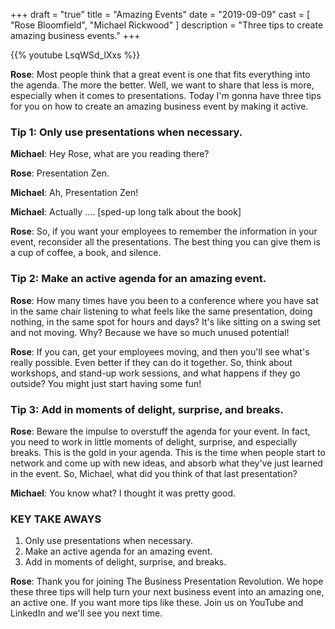 +++
draft 		= "true"
title 		= "Amazing Events"
date		= "2019-09-09"
cast		= [ "Rose Bloomfield", "Michael Rickwood" ]
description = "Three tips to create amazing business events."
+++

{{% youtube LsqWSd_lXxs %}}

**Rose**: Most people think that a great event is one that fits everything into the agenda. The more the better. Well, we want to share that less is more, especially when it comes to presentations. Today I'm gonna have three tips for you on how to create an amazing business event by making it active. 
 
### Tip 1: Only use presentations when necessary.
 
**Michael**: Hey Rose, what are you reading there? 
 
**Rose**: Presentation Zen. 

**Michael**: Ah, Presentation Zen! 
 
**Michael**: Actually .... [sped-up long talk about the book]
 
**Rose**: So, if you want your employees to remember the information in your event, reconsider all the presentations. The best thing you can give them is a cup of coffee, a book, and silence. 
 
### Tip 2: Make an active agenda for an amazing event.

**Rose**: How many times have you been to a conference where you have sat in the same chair listening to what feels like the same presentation, doing nothing, in the same spot for hours and days? It's like sitting on a swing set and not moving. Why?  Because we have so much unused potential! 
 
**Rose**: If you can, get your employees moving, and then you'll see what's really possible. Even better if they can do it together. So, think about workshops, and stand-up work sessions, and what happens if they go outside? You might just start having some fun! 
 
### Tip 3: Add in moments of delight, surprise, and breaks.

**Rose**: Beware the impulse to overstuff the agenda for your event. In fact, you need to work in little moments of delight, surprise, and especially breaks. This is the gold in your agenda. This is the time when people start to network and come up with new ideas, and absorb what they've just learned in the event. So, Michael, what did you think of that last presentation? 
 
**Michael**: You know what? I thought it was pretty good. 
 
### KEY TAKE AWAYS

1. Only use presentations when necessary. 
2. Make an active agenda for an amazing event. 
3. Add in moments of delight, surprise, and breaks. 
 
**Rose**: Thank you for joining The Business Presentation Revolution. We hope these three tips will help turn your next business event into an amazing one, an active one. If you want more tips like these. Join us on YouTube and LinkedIn and we'll see you next time.